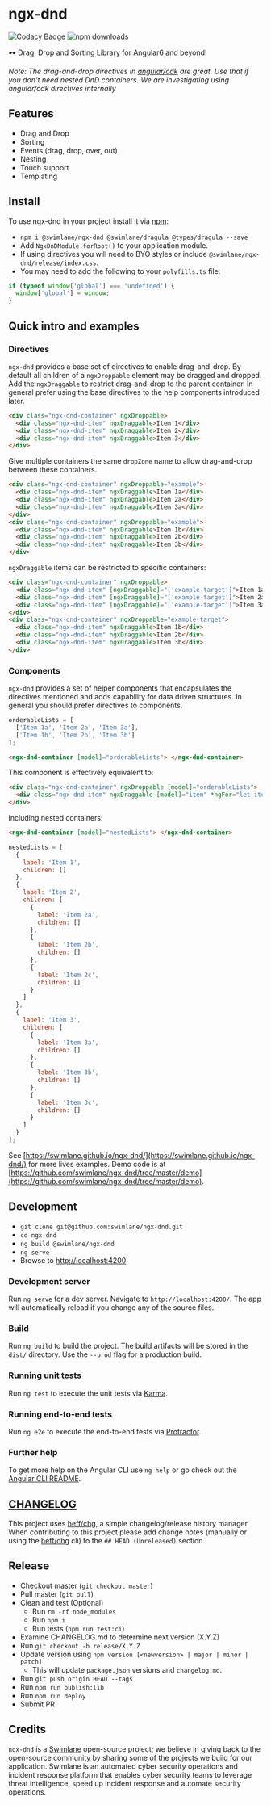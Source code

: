 # ngx-dnd

[![Codacy Badge](https://api.codacy.com/project/badge/Grade/06120385a7c84f18801b7b7c36e9fc82)](https://www.codacy.com/app/hypercubed/ngx-dnd?utm_source=github.com&utm_medium=referral&utm_content=swimlane/ngx-dnd&utm_campaign=Badge_Grade) [![npm downloads](https://img.shields.io/npm/dm/@swimlane/ngx-dnd.svg)](https://npmjs.org/@swimlane/ngx-dnd)

🕶 Drag, Drop and Sorting Library for Angular6 and beyond!

_Note: The drag-and-drop directives in [angular/cdk](https://material.angular.io/cdk/drag-drop/overview) are great. Use that if you don't need nested DnD containers. We are investigating using angular/cdk directives internally_

## Features

- Drag and Drop
- Sorting
- Events (drag, drop, over, out)
- Nesting
- Touch support
- Templating

## Install

To use ngx-dnd in your project install it via [npm](https://www.npmjs.com/package/@swimlane/ngx-dnd):

- `npm i @swimlane/ngx-dnd @swimlane/dragula @types/dragula --save`
- Add `NgxDnDModule.forRoot()` to your application module.
- If using directives you will need to BYO styles or include `@swimlane/ngx-dnd/release/index.css`.
- You may need to add the following to your `polyfills.ts` file:

```js
if (typeof window['global'] === 'undefined') {
  window['global'] = window;
}
```

## Quick intro and examples

### Directives

`ngx-dnd` provides a base set of directives to enable drag-and-drop. By default all children of a `ngxDroppable` element may be dragged and dropped. Add the `ngxDraggable` to restrict drag-and-drop to the parent container. In general prefer using the base directives to the help components introduced later.

```html
<div class="ngx-dnd-container" ngxDroppable>
  <div class="ngx-dnd-item" ngxDraggable>Item 1</div>
  <div class="ngx-dnd-item" ngxDraggable>Item 2</div>
  <div class="ngx-dnd-item" ngxDraggable>Item 3</div>
</div>
```

Give multiple containers the same `dropZone` name to allow drag-and-drop between these containers.

```html
<div class="ngx-dnd-container" ngxDroppable="example">
  <div class="ngx-dnd-item" ngxDraggable>Item 1a</div>
  <div class="ngx-dnd-item" ngxDraggable>Item 2a</div>
  <div class="ngx-dnd-item" ngxDraggable>Item 3a</div>
</div>
<div class="ngx-dnd-container" ngxDroppable="example">
  <div class="ngx-dnd-item" ngxDraggable>Item 1b</div>
  <div class="ngx-dnd-item" ngxDraggable>Item 2b</div>
  <div class="ngx-dnd-item" ngxDraggable>Item 3b</div>
</div>
```

`ngxDraggable` items can be restricted to specific containers:

```html
<div class="ngx-dnd-container" ngxDroppable>
  <div class="ngx-dnd-item" [ngxDraggable]="['example-target']">Item 1a</div>
  <div class="ngx-dnd-item" [ngxDraggable]="['example-target']">Item 2a</div>
  <div class="ngx-dnd-item" [ngxDraggable]="['example-target']">Item 3a</div>
</div>
<div class="ngx-dnd-container" ngxDroppable="example-target">
  <div class="ngx-dnd-item" ngxDraggable>Item 1b</div>
  <div class="ngx-dnd-item" ngxDraggable>Item 2b</div>
  <div class="ngx-dnd-item" ngxDraggable>Item 3b</div>
</div>
```

### Components

`ngx-dnd` provides a set of helper components that encapsulates the directives mentioned and adds capability for data driven structures. In general you should prefer directives to components.

```js
orderableLists = [
  ['Item 1a', 'Item 2a', 'Item 3a'],
  ['Item 1b', 'Item 2b', 'Item 3b']
];
```

```html
<ngx-dnd-container [model]="orderableLists"> </ngx-dnd-container>
```

This component is effectively equivalent to:

```html
<div class="ngx-dnd-container" ngxDroppable [model]="orderableLists">
  <div class="ngx-dnd-item" ngxDraggable [model]="item" *ngFor="let item of orderableLists">{{item}}</div>
</div>
```

Including nested containers:

```html
<ngx-dnd-container [model]="nestedLists"> </ngx-dnd-container>
```

```js
nestedLists = [
  {
    label: 'Item 1',
    children: []
  },
  {
    label: 'Item 2',
    children: [
      {
        label: 'Item 2a',
        children: []
      },
      {
        label: 'Item 2b',
        children: []
      },
      {
        label: 'Item 2c',
        children: []
      }
    ]
  },
  {
    label: 'Item 3',
    children: [
      {
        label: 'Item 3a',
        children: []
      },
      {
        label: 'Item 3b',
        children: []
      },
      {
        label: 'Item 3c',
        children: []
      }
    ]
  }
];
```

See [https://swimlane.github.io/ngx-dnd/](https://swimlane.github.io/ngx-dnd/) for more lives examples. Demo code is at [https://github.com/swimlane/ngx-dnd/tree/master/demo](https://github.com/swimlane/ngx-dnd/tree/master/demo).

## Development

- `git clone git@github.com:swimlane/ngx-dnd.git`
- `cd ngx-dnd`
- `ng build @swimlane/ngx-dnd`
- `ng serve`
- Browse to [http://localhost:4200](http://localhost:4200)

### Development server

Run `ng serve` for a dev server. Navigate to `http://localhost:4200/`. The app will automatically reload if you change any of the source files.

### Build

Run `ng build` to build the project. The build artifacts will be stored in the `dist/` directory. Use the `--prod` flag for a production build.

### Running unit tests

Run `ng test` to execute the unit tests via [Karma](https://karma-runner.github.io).

### Running end-to-end tests

Run `ng e2e` to execute the end-to-end tests via [Protractor](http://www.protractortest.org/).

### Further help

To get more help on the Angular CLI use `ng help` or go check out the [Angular CLI README](https://github.com/angular/angular-cli/blob/master/README.md).

## [CHANGELOG](https://github.com/swimlane/ngx-dnd/blob/master/CHANGELOG.md)

This project uses [heff/chg](https://github.com/heff/chg), a simple changelog/release history manager. When contributing to this project please add change notes (manually or using the [heff/chg](https://github.com/heff/chg) cli) to the `## HEAD (Unreleased)` section.

## Release

- Checkout master (`git checkout master`)
- Pull master (`git pull`)
- Clean and test (Optional)
  - Run `rm -rf node_modules`
  - Run `npm i`
  - Run tests (`npm run test:ci`)
- Examine CHANGELOG.md to determine next version (X.Y.Z)
- Run `git checkout -b release/X.Y.Z`
- Update version using `npm version [<newversion> | major | minor | patch]`
  - This will update `package.json` versions and `changelog.md`.
- Run `git push origin HEAD --tags`
- Run `npm run publish:lib`
- Run `npm run deploy`
- Submit PR

## Credits

`ngx-dnd` is a [Swimlane](http://swimlane.com) open-source project; we believe in giving back to the open-source community by sharing some of the projects we build for our application. Swimlane is an automated cyber security operations and incident response platform that enables cyber security teams to leverage threat intelligence, speed up incident response and automate security operations.
